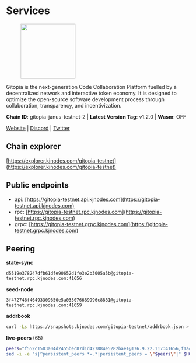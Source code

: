 # Services

<figure><img src="https://raw.githubusercontent.com/kj89/testnet_manuals/main/pingpub/logos/gitopia.png" width="150" alt=""><figcaption></figcaption></figure>

Gitopia is the next-generation Code Collaboration Platform fuelled by  a decentralized network and interactive token economy. It is designed  to optimize the open-source software development process through  collaboration, transparency, and incentivization.

**Chain ID**: gitopia-janus-testnet-2 | **Latest Version Tag**: v1.2.0 | **Wasm**: OFF

[Website](https://gitopia.com/) | [Discord](https://discord.gg/hFTXCGNYDZ) | [Twitter](https://twitter.com/gitopiaDAO)


## Chain explorer
[https://explorer.kjnodes.com/gitopia-testnet](https://explorer.kjnodes.com/gitopia-testnet)

## Public endpoints

* api: [https://gitopia-testnet.api.kjnodes.com](https://gitopia-testnet.api.kjnodes.com)
* rpc: [https://gitopia-testnet.rpc.kjnodes.com](https://gitopia-testnet.rpc.kjnodes.com)
* grpc: [https://gitopia-testnet.grpc.kjnodes.com](https://gitopia-testnet.grpc.kjnodes.com)

## Peering

**state-sync**

```text
d5519e378247dfb61dfe90652d1fe3e2b3005a5b@gitopia-testnet.rpc.kjnodes.com:41656
```

**seed-node**

```text
3f472746f46493309650e5a033076689996c8881@gitopia-testnet.rpc.kjnodes.com:41659
```

**addrbook**
```bash
curl -Ls https://snapshots.kjnodes.com/gitopia-testnet/addrbook.json > $HOME/.gitopia/config/addrbook.json
```

**live-peers** (65)
```bash
peers="f552c1503a04d2455bec87d1d427884e5282bae1@176.9.22.117:41656,f1a47d469460fb0a70b12d7739afbc0bf78eadda@78.47.195.69:656,5c45e8920c5094827ec5afaca9ab469aaa0b4eaf@65.109.88.254:28656,b5fbf2633a1d00c4e0e62f1e0012f8e72af15aa9@185.218.124.169:26656,1c14a50a931cdf437c1a28bc00565d69950b6c6b@135.181.205.220:36656,d5519e378247dfb61dfe90652d1fe3e2b3005a5b@65.109.68.190:41656,798cf016b5150592badc8257402312fc50b7361d@65.108.45.200:26878,1983d3cbcbc281232b5946ba9a2487e8f6976817@149.102.148.141:26656,eccdf1d5bf33bc1733838562b4d4a4a45869c3a8@135.181.183.93:41656,995177c4b8c2b498de50483a614f9e30bf02e843@65.109.130.180:26656,6c938c9a9aeb2d6ab5f3c3695221a408f467a5d4@176.57.188.138:41656,9bb344d83fc1fafc4bce6b8e4a95b82f37ac4f31@82.208.20.136:26656,93c4c73375b5f52020e7e7bd3f901ee28f07e6b7@109.123.243.66:41656,9c265cb98c21d6748822ca2bed0accacdd8449db@38.242.205.25:26656,61c85d47e1dd86d5a5849450b849078d4d13184b@85.239.244.123:26656,399d4e19186577b04c23296c4f7ecc53e61080cb@34.87.157.137:26656,0eb70bf5e2403694109f9bba184570074c2dfdd5@38.242.235.255:26656,075aa5cd1437de2a072878c347f9d4eb5849c842@86.48.5.165:26656,1cf3826ccd9a24caa549cbea061446716858133e@154.26.130.95:36656,38f4e436b28b05850fa9b67cadf0700123cec094@45.10.154.166:26656,5ffdc1788f68df5e8163d9bd0d71a4c4d3dec2e9@81.0.220.21:26656,5c2a752c9b1952dbed075c56c600c3a79b58c395@195.3.220.140:27036,730983044bcc3f8e688bc2436da8a171fd843922@154.12.243.189:656,2563f9668a456da394e5347a3256d1130fbce80e@154.12.235.232:26656,0b1ba8849c79f41d027de35f98398d1da6a0126e@38.242.229.50:41656,fd3c90536aafeb61fb735ca15fec7cb1f0747f8c@77.91.73.34:656,7182dfadba43a9a3b35f6862e63f75be20c8b1db@95.217.214.125:41656,53b421af01f3260e949d6a9c2dc09e3b1dbf9fb6@109.205.181.30:41656,f314268ef1886e4ad2801c8443ea0b0c8143a246@95.214.55.25:30656,f0b8227e40f25eaec0e25b9e91ca199d2d9a1ecb@167.86.94.177:656,95fbdc6d62be17db6688222b15b57d3e795ed07a@167.86.84.102:656,59a99a10a28baeda8535598acef9abb706ec5dbc@45.85.249.132:656,a52d22191c38d7406f7b7bd8b3969f35d7c31c8b@146.190.62.4:26656,615b82e2721e06770a71ac3a0328d0e4f0eea0de@81.0.246.222:656,4cd60a4dd4211d38d948a86a614f1fd8d3d274eb@75.119.153.139:656,4ed110a5b1ebad62d1e92e8cdabfc9160e2ca4db@65.109.92.148:46656,5fb72a0bea398ce56fa20cd732623f98d774be7d@149.102.128.208:41656,1f0f03a1c845e810e5cfeb0d960639c637d049fe@154.26.131.130:36656,c03e9f152bb1becc54d4424d02249135d39be09f@81.0.218.106:41656,2236a75a7557d8633d06ac6f036c1b47c1fd1598@149.102.158.166:41656,df66a0896a1f6cac3ad45810346c1d096b42adc9@164.92.80.120:26656,ffb4f7d43d6449c292d4e60c8a48eb3d31c39691@38.242.139.100:656,c820e754c56b5455d64ab7685730c44a936d0833@154.38.165.129:26656,936d87de95fac39f99fbf7b7ef7b9311a57bffd5@138.68.84.191:26656,98bdfc67810bf7ac8f5c45b2c677b4bf199eb42e@185.193.67.65:41656,e511a5b55979b7d630f016e2b15b513690fd3e33@185.239.209.124:656,27411a4ba3fae9b1bb00b1181da0ea300947418a@178.20.46.216:26656,b6651c7b043ef4bdccd7906b0f06de2bbdfe8a60@193.46.243.75:26656,4e0e57bcac8aa2bc3188d5b7845eeee61a61f3f0@194.163.170.165:26656,374da78901e59810277fc35482bce6e30953f488@80.79.6.155:41656,5c2c2b27e1824097d4f5dc7a581a8d615923e76f@185.252.235.110:41656,be4adbd2ac42910509338b8d6e05a45d1bf9bfe9@165.232.157.92:41656,5432420908683a0664201a322c923a5599393cbe@83.136.232.181:26656,91bf3eb973595dd4621ccf5853e5ac78c48058da@194.163.180.77:656,f0a82f850a0da74c32836b125a52bdfd9a78fdd7@65.108.105.48:11356,e2be58a29887accfae3eba7a68147b99f1d3dd5d@65.108.150.175:26656,9863c8928e26bd2528d5cac71c34548e57611570@81.0.218.37:41656,5c74fe6868cda2003926c0a6299c9cebec5c4d1a@65.21.239.60:41656,926b47f8d786e544ec3a9200c61b5b04729a9d57@199.175.98.127:41656,921348b18868c83bfc5375fc9860bb28aaaf0d0e@38.242.238.229:26656,971e732072014e8ecf32f963a16d0f51e1f1816d@38.242.129.4:26656,ae5d5b47ea732ff509114f405967f61eb3d86ac6@75.119.146.171:656,bbc6a1e115185d5bffcbbf5520dca1c3d626e599@109.123.255.50:26656,76348f7d6bd0da7d89c2a50be19f6042264f5f84@170.64.146.29:27656,ade4d8bc8cbe014af6ebdf3cb7b1e9ad36f412c0@176.9.82.221:11356"
sed -i -e "s|^persistent_peers *=.*|persistent_peers = \"$peers\"|" $HOME/.gitopia/config/config.toml
```
